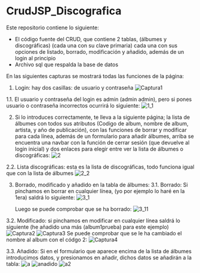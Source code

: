 # CrudJSP_Discografica
  Este repositorio contiene lo siguiente:
  - El código fuente del CRUD, que contiene 2 tablas, (álbumes y discográficas) (cada una con su clave primaria) cada una con sus opciones de listado, borrado, modificación y añadido, además de un login al principio
  - Archivo sql que respalda la base de datos

En las siguientes capturas se mostrará todas las funciones de la página:

1. Login: hay dos casillas: de usuario y contraseña
![Captura1](https://user-images.githubusercontent.com/72436388/155395619-efe1da93-6511-4a5f-b4a4-0dc940685c15.PNG)

1.1. El usuario y contraseña del login es admin (admin admin), pero si pones usuario o contraseña incorrectos ocurrirá lo siguiente: 
![1_1](https://user-images.githubusercontent.com/72436388/155396173-9d41b451-e16c-415d-8f65-b0c1332d0720.PNG)

2. Si lo introduces correctamente, te lleva a la siguiente página; la lista de álbumes con todos sus atributos (Codigo de album, nombre de album, artista, y año de publicación), con las funciones de borrar y modificar para cada línea, además de un formulario para añadir álbumes, arriba se encuentra una navbar con la función de cerrar sesión (que devuelve al login inicial) y dos enlaces para elegir entre ver la lista de álbumes o discográficas:
![2](https://user-images.githubusercontent.com/72436388/155396789-21042518-e531-4a0f-955e-09e43405eaa9.PNG)

2.2. Lista discográficas: esta es la lista de discográficas, todo funciona igual que con la lista de álbumes
![2_2](https://user-images.githubusercontent.com/72436388/155397315-d6d96844-c17d-4d2d-a3fe-b0ba4172ec1b.PNG)

3. Borrado, modificado y añadido en la tabla de álbumes:
  3.1. Borrado: Si pinchamos en borrar en cualquier línea, (yo por ejemplo lo haré en la 1era) saldrá lo siguiente:
    ![3_1](https://user-images.githubusercontent.com/72436388/155397867-6a704b69-e840-4b0c-bb15-c61d384ce561.PNG)
    
    Luego se puede comprobar que se ha borrado:
    ![3_11](https://user-images.githubusercontent.com/72436388/155398046-fb9c1de6-9118-43fc-b067-00bbe719857b.PNG)

  3.2. Modificado: si pinchamos en modificar en cualquier línea saldrá lo siguiente (he añadido una más (album1prueba) para este ejemplo)
   ![Captura2](https://user-images.githubusercontent.com/72436388/155398552-d58f6f2c-4b9b-42b6-b7ac-36a8d3ad083f.PNG)
 ![Captura3](https://user-images.githubusercontent.com/72436388/155398575-1d6cde9c-c9dd-4640-a157-08238c8c2d7b.PNG)
  Se puede comprobar que se le ha cambiado el nombre al album con el códgo 2:
  ![Captura4](https://user-images.githubusercontent.com/72436388/155398827-b1860caa-3d6c-42e0-9feb-f2bc2ee01e43.PNG)

  3.3. Añadido: Si en el formulario que aparece encima de la lista de álbumes introducimos datos, y presionamos en añadir, dichos datos se añadirán a la tabla:
  ![a](https://user-images.githubusercontent.com/72436388/155399144-421100e0-8a61-48dc-b201-deb2858dd058.PNG)
![anadido](https://user-images.githubusercontent.com/72436388/155399223-19ea5763-8455-453c-8165-54bf03eaf3c3.PNG)
![a2](https://user-images.githubusercontent.com/72436388/155399280-bf6ad014-67f1-4643-99e8-24cae8119103.PNG)

